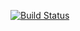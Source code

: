 [![Build Status](https://secure.travis-ci.org/whoward/jslint-johnson.png)](http://travis-ci.org/whoward/jslint-johnson)

